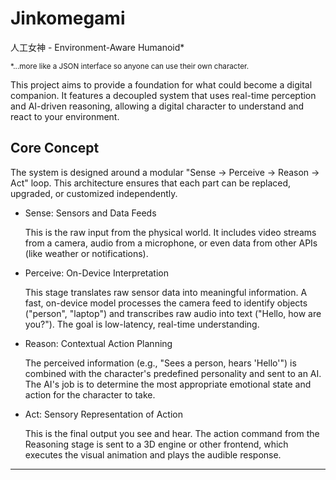 # Jinkomegami

人工女神 - Environment-Aware Humanoid*

<small>*...more like a JSON interface so anyone can use their own character.</small>

This project aims to provide a foundation for what could become a digital companion. It features a decoupled system that uses real-time perception and AI-driven reasoning, allowing a digital character to understand and react to your environment.

## Core Concept

The system is designed around a modular "Sense → Perceive → Reason → Act" loop. This architecture ensures that each part can be replaced, upgraded, or customized independently.

- Sense: Sensors and Data Feeds

  This is the raw input from the physical world. It includes video streams from a camera, audio from a microphone, or even data from other APIs (like weather or notifications).

- Perceive: On-Device Interpretation

  This stage translates raw sensor data into meaningful information. A fast, on-device model processes the camera feed to identify objects ("person", "laptop") and transcribes raw audio into text ("Hello, how are you?"). The goal is low-latency, real-time understanding.

- Reason: Contextual Action Planning

  The perceived information (e.g., "Sees a person, hears 'Hello'") is combined with the character's predefined personality and sent to an AI. The AI's job is to determine the most appropriate emotional state and action for the character to take.

- Act: Sensory Representation of Action

  This is the final output you see and hear. The action command from the Reasoning stage is sent to a 3D engine or other frontend, which executes the visual animation and plays the audible response.


---
